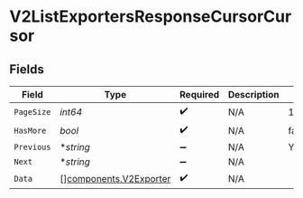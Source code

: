 # V2ListExportersResponseCursorCursor


## Fields

| Field                                                            | Type                                                             | Required                                                         | Description                                                      | Example                                                          |
| ---------------------------------------------------------------- | ---------------------------------------------------------------- | ---------------------------------------------------------------- | ---------------------------------------------------------------- | ---------------------------------------------------------------- |
| `PageSize`                                                       | *int64*                                                          | :heavy_check_mark:                                               | N/A                                                              | 15                                                               |
| `HasMore`                                                        | *bool*                                                           | :heavy_check_mark:                                               | N/A                                                              | false                                                            |
| `Previous`                                                       | **string*                                                        | :heavy_minus_sign:                                               | N/A                                                              | YXVsdCBhbmQgYSBtYXhpbXVtIG1heF9yZXN1bHRzLol=                     |
| `Next`                                                           | **string*                                                        | :heavy_minus_sign:                                               | N/A                                                              |                                                                  |
| `Data`                                                           | [][components.V2Exporter](../../models/components/v2exporter.md) | :heavy_check_mark:                                               | N/A                                                              |                                                                  |